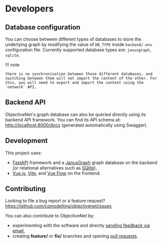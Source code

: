 # Developers

## Database configuration

You can choose between different types of databases to store the underlying graph by modifying the value of `DB_TYPE` inside `backend/.env` configuration file.
Currently supported database types are: `janusgraph`, `sqlite`.

!!! note

    there is no synchronisation between those different databases, and switching between them will not import the content of the other. For this, you will need to export and import the content using the `network` API.


## Backend API

ObjectiveNet's graph database can also be queried directly using its backend API framework.
You can find its API schema at: [http://localhost:8000/docs](http://localhost:8000/docs) (generated automatically using Swagger).


## Development

This project uses:
- [FastAPI](https://fastapi.tiangolo.com/) framework and a [JanusGraph](https://janusgraph.org/) graph database on the backend (or relational alternatives such as [SQlite](https://www.sqlite.org)),
- [Vue.js](https://vuejs.org/), [Vite](https://vite.dev/), and [Vue Flow](https://vueflow.dev/) on the frontend.


## Contributing

Looking to file a bug report or a feature request? https://github.com/comodelling/objectivenet/issues

You can also contribute to ObjectiveNet by:

- experimenting with the software and directly [sending feedback via email](mailto:mario.morvan@ucl.ac.uk),
- creating **feature/** or **fix/**  branches and opening [pull requests](https://github.com/comodelling/objectivenet/pulls).
